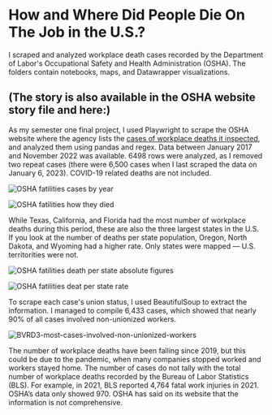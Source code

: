 # How and Where Did People Die On The Job in the U.S.?
I scraped and analyzed workplace death cases recorded by the Department of Labor's Occupational Safety and Health Administration (OSHA). The folders contain notebooks, maps, and Datawrapper visualizations. 

(The story is also available in the OSHA website story file and here:)
---------
As my semester one final project, I used Playwright to scrape the OSHA website where the agency lists the [cases of workplace deaths it inspected](https://www.osha.gov/fatalities), and analyzed them using pandas and regex. Data between January 2017 and November 2022 was available. 6498 rows were analyzed, as I removed two repeat cases (there were 6,500 cases when I last scraped the data on January 6, 2023). COVID-19 related deaths are not included.

![OSHA fatilities cases by year](https://user-images.githubusercontent.com/116761949/211128514-9a095ba3-deee-4d43-ae56-fd25be4c1e56.png)

![OSHA fatilities how they died](https://user-images.githubusercontent.com/116761949/211128525-6b6a6063-bc6c-4b37-a3f4-f49a488e7459.png)


While Texas, California, and Florida had the most number of workplace deaths during this period, these are also the three largest states in the U.S. If you look at the number of deaths per state population, Oregon, North Dakota, and Wyoming had a higher rate. Only states were mapped — U.S. territorities were not. 


![OSHA fatilities death per state absolute figures](https://user-images.githubusercontent.com/116761949/211128472-3c923c91-bc7b-4f0a-bd54-5d13597e6971.png)


![OSHA fatilities deat per state rate](https://user-images.githubusercontent.com/116761949/211128439-5ae8f038-350f-45d4-8a78-e476a16c4c0a.png)


To scrape each case's union status, I used BeautifulSoup to extract the information. I managed to compile 6,433 cases, which showed that nearly 90% of all cases involved non-unionized workers. 


![BVRD3-most-cases-involved-non-unionized-workers](https://user-images.githubusercontent.com/116761949/211128577-4399988a-8ae8-4d3b-8689-0c8c63139a72.png)


The number of workplace deaths have been falling since 2019, but this could be due to the pandemic, when many companies stopped worked and workers stayed home. The number of cases do not tally with the total number of workplace deaths recorded by the Bureau of Labor Statistics (BLS). For example, in 2021, BLS reported 4,764 fatal work injuries in 2021. OSHA’s data only showed 970. OSHA has said on its website that the information is not comprehensive.  
